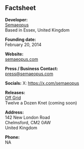 ## Factsheet

**Developer:**  
[Semaeopus](http://web.archive.org/web/20240810162822/http://semaeopus.com/press/index.php#images)  
Based in Essex, United Kingdom

**Founding date:**  
February 20, 2014

**Website:**  
[semaeopus.com](http://web.archive.org/web/20240810162822/http://semaeopus.com/)

**Press / Business Contact:**  
[press@semaeopus.com](http://web.archive.org/web/20240810162822/mailto:press@semaeopus.com)

**Socials:** 
X: https://x.com/semaeopus

**Releases:**  
[Off Grid](http://web.archive.org/web/20240810162822/http://semaeopus.com/press/sheet.php?p=off_grid)  
Twelve a Dozen
Knet (coming soon)

**Address:**  
142 New London Road  
Chelmsford, CM2 0AW  
United Kingdom  

**Phone:**  
NA